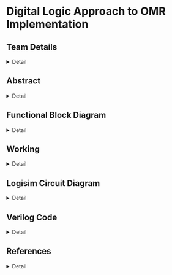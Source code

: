 # Digital Logic Approach to OMR Implementation

<!-- First Section -->
## Team Details
<details>
  <summary>Detail</summary>

  Semester: 3rd Semester, BTech CSE

  Section: S1

  Member-1: Atharva Atul Rege 231CS114 atharvaatulrege.231cs114@nitk.edu.in

  Member-2: B Sriram 231CS116 bsriram.231cs116@nitk.edu.in

  Member-3: Shreyas Lal  231CS156 shreyaslal.231cs156@nitk.edu.in
</details>

<!-- Second Section -->
## Abstract
<details>
  <summary>Detail</summary>

### Motivation
In modern education, fast and accurate automated evaluation of multiple-choice questions (MCQs) is crucial for efficiently managing large-scale assessments. Manual grading is time-consuming and prone to errors. Inspired by this challenge, we set out to build an Optical Mark Recognition (OMR) machine using digital logic that is both precise and efficient. Our motivation stems from the desire to create a practical solution that can be easily implemented in educational institutions with limited resources, providing them a reliable tool for automating the grading process.

### Problem Statement
The manual evaluation of hundreds or thousands of OMR answer sheets in large-scale examinations leads to delays and increased chances of human error. Existing OMR machines, though effective, are often expensive or too complex for smaller institutions to adopt. Our goal is to design a small-scale hardware-based OMR machine using basic digital logic circuits. Our system will scan the answer sheets, compare the student responses with pre-stored solutions, and grade them, displaying the total score for immediate and accurate evaluation.

### Features
- **Digital Memory Storage:** Correct answers are stored in D flip-flops, enabling real-time comparisons with scanned responses and allowing easy reset or updates for new exams.

- **Small-Scale OMR Scanner:** A built-in scanner unit allows the user to insert a hardcopy OMR sheet, where the system uses light-dependent resistors (LDRs) to detect marked answers sequentially.

- **Multiplexing for Question Handling:** A 16-to-1 multiplexer is used to select the correct stored answer from memory based on the question number, enabling seamless transitions during the scanning process.

- **Real-Time Comparison and Evaluation:** The scanned answers are compared to stored correct answers using a digital comparator, with a BCD counter tracking and incrementing the score. The total and positive scores are then displayed on seven-segment displays, providing immediate feedback.

- **Negative Marking:** Two counters track correct and incorrect answers, with the final score calculated by adding positive points and deducting for incorrect ones.
 
</details>


<!-- Third Section -->
## Functional Block Diagram
<details>
  <summary>Detail</summary>
  
![img](https://github.com/shreyaslal/Team-S1-T14-for-DDS-Miniproject-/blob/2b71653ce06b9bfd9641b9a40d2045c4f1e22ab0/Snapshots/S1-T14-BlockDiagram.svg)

</details>


<!-- Fourth Section -->
## Working
<details>
  <summary>Detail</summary>
  
###
This project is designed to calculate the final scores of scanned OMR answer sheets by comparing
them with pre-stored correct answers, which are set by the user initially. The score is determined by
awarding +1 for each correct answer and -1 for each incorrect answer. If the final score is negative,
it is displayed as 0; otherwise, the calculated score is shown. Each question has four options (A, B,
C, and D), with only one correct answer.

###
4-bit D-Flip Flops are used to store the correct answers, with each question having its own
corresponding D-Flip Flop to store the answer. This system is implemented for up to ten questions,
but the number of questions can be scaled as needed. Additionally, we can choose to evaluate fewer
than ten questions for a particular exam if required.

###
There are four 16:1 multiplexers, one for each option, with the question number currently being
evaluated as their select line. These multiplexers determine whether the corresponding option is
correct for the question being evaluated.

###
We have developed a small-scale OMR (Optical Mark Recognition) sheet scanner using LightDependent Resistors (LDRs) and LEDs. These components are positioned on opposite sides—LEDs on top and LDRs on the bottom—where the answer sheet is inserted for scanning. The answer sheet
includes four options for each question, and the correct option must be shaded using a pencil. When
a circle corresponding to an option is shaded, less light from the LEDs passes through the shaded
option compared to the unshaded options. This causes an increase in the resistance of the LDR
associated with the marked option. A circuit is then designed to detect this change in resistance and
generate an ”ON” signal, indicating that the option is marked. This process is repeated for each
question.

###
To help the circuit detect when responses for the next question are being scanned, a fifth circle
is always shaded. As the paper slides forward for the next question, the LDR beneath this shaded
circle temporarily detects an unshaded area between questions, resulting in reduced resistance. This
fluctuation serves as a clock signal for a counter that tracks the number of questions evaluated.
Finally, the correct answer, retrieved from a multiplexer, is compared to the scanned answer
using a 4-bit comparator. If the marked answer is correct, a counter is incremented to track the
number of correctly answered questions. A real-time display using a 7-segment display shows the
count of correct answers.

###
Additionally, a separate counter records the number of incorrect answers. A 4-bit subtractor
is then used to calculate the total score by subtracting the number of incorrect answers from the
number of correct ones. If the result is negative, the final score is displayed as zero. The score is
shown on a 7-segment display.

###
**Truth Table**
###
![img](https://github.com/shreyaslal/S1-T14-Digital-Logic-Approach-to-OMR-Implemenation/blob/0ee6b97599af7c1f90eac5ce6efaeb18ee9e8da7/Snapshots/Block%20Diagram%20and%20Functional%20Table/Truth%20Table.jpg)

###
**Flow Chart**
![img](https://github.com/shreyaslal/Team-S1-T14-for-DDS-Miniproject-/blob/7b0b968147196d3cd378287562b7e4c58215e3ec/Snapshots/Block%20Diagram.svg)


</details>

<!-- Fifth Section -->
## Logisim Circuit Diagram
<details>
  <summary>Detail</summary>

  ###
  The <a href="https://github.com/shreyaslal/Team-S1-T14-for-DDS-Miniproject-/tree/main/Logisim">Logisim</a> folder consists of the Logisim files of the Digital Logic Approach to OMR Implementation.

```
  1. Reset the Circuit: Set the RESET button to 0 to initialize the entire circuit.
  2. Input Configuration: 
     - For any label marked zero or one, set the corresponding inputs in comparators, BCD adder, enable, and clear for multiplexers and wherever applicable.
  3. Clock Settings: Ensure all clocks are set to 1 for each question.
  4. DIP Switch Configuration:
     - If the correct answer for Question 1 is A, turn off DIP switch A and turn on all other switches. 
     - Then, set the clock for that specific question to 0, and back to 1. 
     - Repeat this process for all 10 questions.
  5. Set LDR Input for Scanned Answer Button: For each question, activate one of the input buttons (A, B, C, or D) corresponding to the student response.
  6. LDR Input Procedure:
     - Press 1 in the LDR input for the question. The score will increment/decrement after this action.
     - After reviewing the score, reset the LDR input to 0, then press 1 again for the next question. 
     - Ensure that the student response for the next question is set in the LDR input for scanned answers before moving to the next question.
  7. Final Reset: After scanning all 10 questions, set the reset button back to 0.

```


###
  **Overall Circuit**
  ![img](https://github.com/shreyaslal/S1-T14-Digital-Logic-Approach-to-OMR-Implemenation/blob/509a54a92d413f20ce54a8d02a9cdd3eb7dc028f/Snapshots/Logisim%20Circuits/S1-T14-Overall.png)


###
###
  **Quad D Flip-Flop Circuit**
    <div style="flex: 1; text-align: center;">
      <img src="https://github.com/shreyaslal/Team-S1-T14-for-DDS-Miniproject-/blob/6f2e4d220eed3d33b48b72930f3f26435f5be0db/Snapshots/Logisim%20Circuits/S1-T14-DFF.png" alt="Quad D Flip-Flop Circuit" width="400px">
    </div>
  </div>
 
 ###
 ###
 
  <div style="display: flex; align-items: center; margin-bottom: 100px; margin-top: 100px;">
    <div style="flex: 1;">
      <p><strong>16-Line to 1-Line Data Selector/Multiplexer Circuit</strong></p>
    </div>
    <div style="flex: 1; text-align: center; margin-left: 20px;">
      <img src="https://github.com/shreyaslal/Team-S1-T14-for-DDS-Miniproject-/blob/6f2e4d220eed3d33b48b72930f3f26435f5be0db/Snapshots/Logisim%20Circuits/S1-T14-MUX.png" alt="Multiplexer Circuit" width="400px">
    </div>
  </div>

###
###

  <div style="display: flex; align-items: center; margin-bottom: 100px; margin-top: 100px;">
    <div style="flex: 1;">
      <p><strong>12 Stage Ripple Carry Binary Counter Circuit</strong></p>
    </div>
    <div style="flex: 1; text-align: center; margin-left: 20px;">
      <img src="https://github.com/shreyaslal/Team-S1-T14-for-DDS-Miniproject-/blob/6f2e4d220eed3d33b48b72930f3f26435f5be0db/Snapshots/Logisim%20Circuits/S1-T14-COUNTER.png" alt="Binary Counter Circuit" width="400px">
    </div>
  </div>

###
###

  <div style="display: flex; align-items: center; flex-direction: column; margin-bottom: 150px;">
    <div style="margin-bottom: 10px;">
      <p><strong>4-bit Magnitude Comparator Circuit</strong></p>
    </div>
    <div style="text-align: center;">
      <img src="https://github.com/shreyaslal/Team-S1-T14-for-DDS-Miniproject-/blob/6f2e4d220eed3d33b48b72930f3f26435f5be0db/Snapshots/Logisim%20Circuits/S1-T14-COMPARATOR.png" alt="Comparator Circuit" width="400px">
    </div>
  </div>

###
###

  <div style="display: flex; align-items: center; flex-direction: column; margin-bottom: 150px;">
    <div style="margin-bottom: 10px;">
      <p><strong>4-bit Full Adder</strong></p>
    </div>
    <div style="text-align: center;">
      <img src="https://github.com/shreyaslal/Team-S1-T14-for-DDS-Miniproject-/blob/6f2e4d220eed3d33b48b72930f3f26435f5be0db/Snapshots/Logisim%20Circuits/S1-T14-BCD-ADDER.png" alt="Full Adder" width="400px">
    </div>
  </div>

###
###

  <div style="display: flex; align-items: center; flex-direction: column; margin-bottom: 150px;">
    <div style="margin-bottom: 10px;">
      <p><strong>BCD to 7-segment Decoder Circuit</strong></p>
    </div>
    <div style="text-align: center;">
      <img src="https://github.com/shreyaslal/Team-S1-T14-for-DDS-Miniproject-/blob/6f2e4d220eed3d33b48b72930f3f26435f5be0db/Snapshots/Logisim%20Circuits/S1-T14-BCD-TO-7.png" alt="Decoder Circuit" width="400px">
    </div>
  </div>

</details>


<!-- Sixth Section -->
## Verilog Code
<details>
  <summary>Detail</summary>

###
   The <a href="https://github.com/shreyaslal/Team-S1-T14-for-DDS-Miniproject-/tree/main/Verilog">Verilog</a> folder contains the main file and the test bench file along with the output file.
###

### Modules

#### Behavioral
```
//Design of Digital Systems Mini-Project
//S1 Team 14 - Digital Logic Approach to OMR Implementation
//Behavioral Model

// D Flip-Flop Module
module D_FlipFlop(
    input reset,     
    input [3:0] d,    
    output reg [3:0] q 
);

    always @(reset or d) begin
        if (reset) begin
            q <= 4'b0;
        end else begin
            q <= d;
        end
    end
endmodule

// Comparator Module
module Comparator(
    input [3:0] A,   
    input [3:0] B,   
    output equal);

    assign equal = (A == B);
endmodule

// OMR Machine Module
module OMR_Machine(
    input [39:0] correct_answers, 
    input [39:0] student_answers, 
    input reset,    
    output reg [3:0] score_neg,              
    output reg [3:0] score        
);
    wire [3:0] stored_answers [9:0];
    wire [9:0] compare_results;
    integer j; 

    generate
        genvar i;
        for (i = 0; i < 10; i = i + 1) begin : dff_block
            D_FlipFlop dff (
                .reset(reset),
                .d(correct_answers[i*4 +: 4]),
                .q(stored_answers[i])
            );
        end
    endgenerate

    generate
        for (i = 0; i < 10; i = i + 1) begin : compare_block
            Comparator comp (
                .A(student_answers[i*4 +: 4]),
                .B(stored_answers[i]),
                .equal(compare_results[i])
            );
        end
    endgenerate

    always @(*) begin
        if (reset) begin
            score = 4'b0;
            score_neg = 4'b0;
        end else begin
            score = 4'b0;
            score_neg = 4'b0;
            for (j = 0; j < 10; j = j + 1) begin
                if (compare_results[j]) begin
                    score = score + 4'b0001; // Count correct answers
                end else begin
                    score_neg = score_neg + 4'b0001;
                end   
            end
            if(score >= score_neg) begin
                score = score - score_neg;
            end else begin
                score = 4'b0;
            end
        end
    end 
endmodule
```
#### Gate Level
```
//Design of Digital Systems Mini-Project
//S1 Team 14 - Digital Logic Approach to OMR Implementation
//Gate-level Model

//D Flip Flop Module
module DFF (
    output Q,       
    output Qn,      
    input D,        
    input R);

    wire S, Rn; 

    not (Rn, R);
    nand (S, Rn, D); 
    nand (Q, S, Qn); 
    nand (Qn, Rn, Q);
endmodule

module XNOR (
    output O,     
    input I0,     
    input I1);
 
    wire w1;

    xor (w1,I0,I1);
    not (O,w1);
endmodule

// 4-bit D Flip-flop Module
module DFF_Array (
    output [3:0] Q,  
    input [3:0] D,   
    input R);
    
    DFF dff0 (.Q(Q[0]), .D(D[0]), .R(R));
    DFF dff1 (.Q(Q[1]), .D(D[1]), .R(R));
    DFF dff2 (.Q(Q[2]), .D(D[2]), .R(R));
    DFF dff3 (.Q(Q[3]), .D(D[3]), .R(R));
endmodule

module XNOR_Array (
    output [3:0] O,  
    input [3:0] I0,  
    input [3:0] I1);

    XNOR xn0 (.O(O[0]), .I0(I0[0]), .I1(I1[0]));
    XNOR xn1 (.O(O[1]), .I0(I0[1]), .I1(I1[1]));
    XNOR xn2 (.O(O[2]), .I0(I0[2]), .I1(I1[2]));
    XNOR xn3 (.O(O[3]), .I0(I0[3]), .I1(I1[3]));
endmodule

module AND (
    output O,       
    input I0,      
    input I1,      
    input I2,      
    input I3);

    and (O,I0,I1,I2,I3);
endmodule

module OMR_Machine(
    input [39:0] correct_answers,
    input [39:0] student_answers,
    input reset,    
    output reg [3:0] score_neg,              
    output reg [3:0] score);

    wire [3:0] stored_answers [9:0]; 
    wire [9:0] compare_results; 

    // 10 blocks of D Flip-Flops (4 flip-flops per block)
    DFF_Array dff_block0 (.Q(stored_answers[0]), .D({correct_answers[3:0]}), .R(reset));
    DFF_Array dff_block1 (.Q(stored_answers[1]), .D({correct_answers[7:4]}), .R(reset));
    DFF_Array dff_block2 (.Q(stored_answers[2]), .D({correct_answers[11:8]}), .R(reset));
    DFF_Array dff_block3 (.Q(stored_answers[3]), .D({correct_answers[15:12]}), .R(reset));
    DFF_Array dff_block4 (.Q(stored_answers[4]), .D({correct_answers[19:16]}), .R(reset));
    DFF_Array dff_block5 (.Q(stored_answers[5]), .D({correct_answers[23:20]}), .R(reset));
    DFF_Array dff_block6 (.Q(stored_answers[6]), .D({correct_answers[27:24]}), .R(reset));
    DFF_Array dff_block7 (.Q(stored_answers[7]), .D({correct_answers[31:28]}), .R(reset));
    DFF_Array dff_block8 (.Q(stored_answers[8]), .D({correct_answers[35:32]}), .R(reset));
    DFF_Array dff_block9 (.Q(stored_answers[9]), .D({correct_answers[39:36]}), .R(reset));

    // 10 blocks of XNOR gates (4 gates per block)
    wire [3:0] and_out [9:0]; 
    // Outputs from XNOR arrays for comparing

    XNOR_Array xn_block0 (.O(and_out[0]), .I0(student_answers[3:0]), .I1(stored_answers[0]));
    XNOR_Array xn_block1 (.O(and_out[1]), .I0(student_answers[7:4]), .I1(stored_answers[1]));
    XNOR_Array xn_block2 (.O(and_out[2]), .I0(student_answers[11:8]), .I1(stored_answers[2]));
    XNOR_Array xn_block3 (.O(and_out[3]), .I0(student_answers[15:12]), .I1(stored_answers[3]));
    XNOR_Array xn_block4 (.O(and_out[4]), .I0(student_answers[19:16]), .I1(stored_answers[4]));
    XNOR_Array xn_block5 (.O(and_out[5]), .I0(student_answers[23:20]), .I1(stored_answers[5]));
    XNOR_Array xn_block6 (.O(and_out[6]), .I0(student_answers[27:24]), .I1(stored_answers[6]));
    XNOR_Array xn_block7 (.O(and_out[7]), .I0(student_answers[31:28]), .I1(stored_answers[7]));
    XNOR_Array xn_block8 (.O(and_out[8]), .I0(student_answers[35:32]), .I1(stored_answers[8]));
    XNOR_Array xn_block9 (.O(and_out[9]), .I0(student_answers[39:36]), .I1(stored_answers[9]));

    // AND gates to combine outputs from each block
    AND and0 (.O(compare_results[0]), .I0(and_out[0][0]), .I1(and_out[0][1]), .I2(and_out[0][2]), .I3(and_out[0][3]));
    AND and1 (.O(compare_results[1]), .I0(and_out[1][0]), .I1(and_out[1][1]), .I2(and_out[1][2]), .I3(and_out[1][3]));
    AND and2 (.O(compare_results[2]), .I0(and_out[2][0]), .I1(and_out[2][1]), .I2(and_out[2][2]), .I3(and_out[2][3]));
    AND and3 (.O(compare_results[3]), .I0(and_out[3][0]), .I1(and_out[3][1]), .I2(and_out[3][2]), .I3(and_out[3][3]));
    AND and4 (.O(compare_results[4]), .I0(and_out[4][0]), .I1(and_out[4][1]), .I2(and_out[4][2]), .I3(and_out[4][3]));
    AND and5 (.O(compare_results[5]), .I0(and_out[5][0]), .I1(and_out[5][1]), .I2(and_out[5][2]), .I3(and_out[5][3]));
    AND and6 (.O(compare_results[6]), .I0(and_out[6][0]), .I1(and_out[6][1]), .I2(and_out[6][2]), .I3(and_out[6][3]));
    AND and7 (.O(compare_results[7]), .I0(and_out[7][0]), .I1(and_out[7][1]), .I2(and_out[7][2]), .I3(and_out[7][3]));
    AND and8 (.O(compare_results[8]), .I0(and_out[8][0]), .I1(and_out[8][1]), .I2(and_out[8][2]), .I3(and_out[8][3]));
    AND and9 (.O(compare_results[9]), .I0(and_out[9][0]), .I1(and_out[9][1]), .I2(and_out[9][2]), .I3(and_out[9][3]));

    wire [3:0] correct_count;
    wire [3:0] score_reset = {4{reset}};
    assign correct_count = compare_results[0] + compare_results[1] + compare_results[2] + compare_results[3] + compare_results[4] + compare_results[5] + compare_results[6] + compare_results[7] + compare_results[8] + compare_results[9]; 
   
    integer j;
    always @(*) begin
            if (reset) begin
                score = 4'b0;
                score_neg = 4'b0;
            end else begin
                score = 4'b0;
                score_neg = 4'b0;
                for (j = 0; j < 10; j = j + 1) begin
                    if (compare_results[j]) begin
                        score = score + 4'b0001; // Count correct answers
                    end else begin
                        score_neg = score_neg + 4'b0001; // Count wrong answers
                    end   
                end
                if(score >= score_neg) begin
                    score = score - score_neg;
                end else begin
                    score = 4'b0;
                end
            end
        end   
endmodule
```

### Testbench

#### Behavioral

```
module OMR_Machine_tb;
    reg [39:0] correct_answers; 
    reg [39:0] student_answers; 
    reg reset; 
    wire [3:0] score_neg;                 
    wire [3:0] score;           

    OMR_Machine uut (
        .correct_answers(correct_answers),
        .student_answers(student_answers),
        .reset(reset),
        .score_neg(score_neg),
        .score(score)
    );

    initial begin
        $dumpfile("S1-T14_behavioral.vcd");
        $dumpvars(0,OMR_Machine_tb);
        reset = 1;
        correct_answers = 40'b0001_0010_0010_0100_0100_0100_0001_1000_1000_1000; 
        student_answers = 40'b0000; 
        
        #10 reset = 0; 

        // Test Case 1: All correct answers
        student_answers = 40'b0001_0010_0010_0100_0100_0100_0001_1000_1000_1000; // Score = 10
        #10; 
        $display("Test Case 1: Score = %d", score); 

        // Test Case 2: 6 correct answers and 4 incorrect answers
        student_answers = 40'b0001_0010_0001_0100_0100_0010_0001_0010_1000_0001; // Score = 2
        #10; 
        $display("Test Case 2: Score = %d", score); 

        // Test Case 3: 8 correct answers and 2 incorrect answers
        student_answers = 40'b0001_0010_0010_0010_0100_0010_0001_1000_1000_1000; // Score = 6
        #10; 
        $display("Test Case 3: Score = %d", score); 

        // Test Case 4: 1 correct aanswer and 9 incorrect answers
        student_answers = 40'b1000_0100_0010_0001_0101_0010_0100_0010_0001_0010; // Score = 0
        #10; 
        $display("Test Case 4: Score = %d", score);

        // Test Case 5: 9 correct answers and 1 incorrect answers
        student_answers = 40'b0001_0010_0010_0100_0100_0100_0001_1000_1000_0001; // Score = 8
        #10; 
        $display("Test Case 5: Score = %d", score); 

        // Test Case 6: 5 correct and 5 incorrect 
        student_answers = 40'b1000_0001_0010_0100_1000_0010_0001_0100_1000_1000; // Score = 0    
        #10;
        $display("Test Case 6: Score = %d", score); 

        // Test Case 7: 5 correct and 5 incorrect
        student_answers = 40'b1000_0100_0010_0100_0001_0010_0001_0100_1000_1000; // Score = 0
        #10;
        $display("Test Case 7: Score = %d", score); 

        // Test Case 8: 9 correct and 1 incorrect
        student_answers = 40'b0001_0010_0010_0100_0100_0100_0001_1000_1000_0100; // Score = 8
        #10;
        $display("Test Case 8: Score = %d", score); 

        $finish;
    end
endmodule
```
#### Gate Level
```
module OMR_Machine_tb;

    reg [39:0] correct_answers;
    reg [39:0] student_answers;
    reg reset;
    wire [3:0] score_neg;                
    wire [3:0] score;          

    OMR_Machine uut (
        .correct_answers(correct_answers),
        .student_answers(student_answers),
        .reset(reset),
        .score_neg(score_neg),
        .score(score)
    );

    initial begin
        $dumpfile("S1-T14_gate.vcd");
        $dumpvars(0,OMR_Machine_tb);
        reset = 1;
        correct_answers = 40'b0001_0010_0010_0100_0001_0010_0001_1000_1000_1000;
        student_answers = 40'b0000;
       
        #10 reset = 0;

        // Test Case 1: All correct answers
        student_answers = 40'b0001_0010_0010_0100_0001_0010_0001_1000_1000_1000; // Score = 10
        #10;
        $display("Test Case 1: Score = %d", score); 

        // Test Case 2: 6 correct answers and 4 incorrect answers
        student_answers = 40'b1000_0010_0010_0100_0010_0100_0100_1000_1000_1000; // Score = 2
        #10;
        $display("Test Case 2: Score = %d", score); 

        // Test Case 3: 8 correct answers and 2 incorrect answers
        student_answers = 40'b0001_0010_0010_0100_0001_0010_0001_0010_0001_1000; // Score = 6
        #10;
        $display("Test Case 3: Score = %d", score); 

        // Test Case 4: 3 correct aanswer and 7 incorrect answers
        student_answers = 40'b1000_0100_0010_0100_0100_0010_0100_0010_0001_0010; // Score = 0
        #10;
        $display("Test Case 4: Score = %d", score);

        // Test Case 5: 9 correct answers and 1 incorrect answers
        student_answers = 40'b0001_0010_0010_1000_0001_0010_0001_1000_1000_1000; // Score = 8
        #10;
        $display("Test Case 5: Score = %d", score);

        // Test Case 6: 6 correct and 4 incorrect
        student_answers = 40'b1000_0001_0010_0100_1000_0010_0001_0100_1000_1000; // Score = 2
        #10;
        $display("Test Case 6: Score = %d", score); 

        // Test Case 7: 7 correct and 3 incorrect
        student_answers = 40'b1000_0100_0010_0100_0001_0010_0001_0100_1000_1000; // Score = 4
        #10;
        $display("Test Case 7: Score = %d", score); 

        // Test Case 8: 5 correct and 5 incorrect
        student_answers = 40'b0001_0010_0100_0100_0001_0010_0100_0100_0001_0010; // Score = 0
        #10;
        $display("Test Case 8: Score = %d", score); 

        $finish;
    end   
endmodule
```
</details>

<!-- Fifth Section -->
## References
<details>
  <summary>Detail</summary>

  ###


1. [Optical Mark Recognition (OMR)](https://dmohankumar.wordpress.com/2010/11/06/optical-mark-recognition-omr/)  
2. [Light Dependent Resistors (LDR) Basics](https://www.electronicsforu.com/technology-trends/learn-electronics/ldr-light-dependent-resistors-basics)  

</details>



